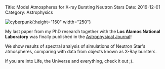 Title: Model Atmospheres for X-ray Bursting Neutron Stars
Date: 2016-12-01
Category: Astrophysics



![cyberpunk](./cyberpunk/paper.png){:height="150" width="250"}


My last paper from my PhD research together with the **Los Alamos National Laboratory** was finally published in the [Astrophysical Journal](https://arxiv.org/abs/1611.09937)!

We show results of spectral analysis of simulations of Neutron Star's atmospheres, comparing with data from objects known as X-Ray bursters. 

If you are into Life, the Universe and everything, check it out ;).



